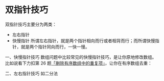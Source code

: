 # 双指针技巧
双指针技巧主要分为两类：
- 左右指针
- 快慢指针
所谓左右指针，就是两个指针相向而行或者相背而行；而所谓快慢指针，就是两个指针同向而行，一快一慢。


一、快慢指针技巧
数组问题中比较常见的快慢指针技巧，是让你原地修改数组。
比如说看下力扣第 26 题[「删除有序数组中的重复项」](https://leetcode.cn/problems/remove-duplicates-from-sorted-array/)，让你在有序数组去重：


二、左右指针技巧
如二分法